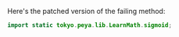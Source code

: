 Here's the patched version of the failing method:
```java
import static tokyo.peya.lib.LearnMath.sigmoid;
```